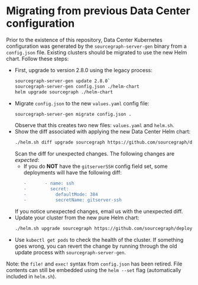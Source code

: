 # Migrating from previous Data Center configuration

Prior to the existence of this repository, Data Center Kubernetes configuration was generated by the
`sourcegraph-server-gen` binary from a `config.json` file. Existing clusters should be migrated to
use the new Helm chart. Follow these steps:

- First, upgrade to version 2.8.0 using the legacy process:
  ```bash
  sourcegraph-server-gen update 2.8.0`
  sourcegraph-server-gen config.json ./helm-chart
  helm upgrade sourcegraph ./helm-chart
  ```
- Migrate `config.json` to the new `values.yaml` config file:
  ```bash
  sourcegraph-server-gen migrate config.json .
  ```
  Observe that this creates two new files: `values.yaml` and `helm.sh`.
- Show the diff associated with applying the new Data Center Helm chart:
  ```bash
  ./helm.sh diff upgrade sourcegraph https://github.com/sourcegraph/deploy-sourcegraph/archive/latest.tar.gz | less -R
  ```
  Scan the diff for unexpected changes. The following changes are *expected*:
  - If you do **NOT** have the `gitserverSSH` config field set, some deployments will have the following diff:
    ```diff
    -       - name: ssh
    -         secret:
    -           defaultMode: 384
    -           secretName: gitserver-ssh
    ```
  If you notice unexpected changes, email us with the unexpected diff.
- Update your cluster from the new pure Helm chart:
  ```bash
  ./helm.sh upgrade sourcegraph https://github.com/sourcegraph/deploy-sourcegraph/archive/latest.tar.gz
  ```
- Use `kubectl get pods` to check the health of the cluster. If something goes wrong, you can revert
  the change by running through the old update process with `sourcegraph-server-gen`.

Note: the `file!` and `exec!` syntax from `config.json` has been retired. File contents can still be
embedded using the `helm --set` flag (automatically included in `helm.sh`).
